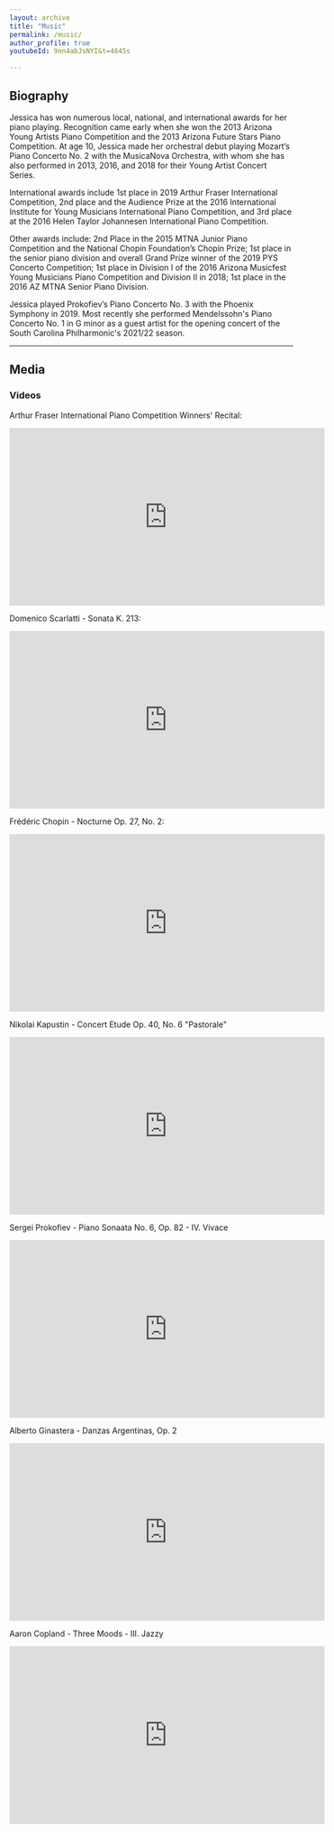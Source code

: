 ```yaml
---
layout: archive
title: "Music"
permalink: /music/
author_profile: true
youtubeId: 9nn4abJsNYI&t=4645s

---
```

## Biography

Jessica has won numerous local, national, and international awards for her piano playing. Recognition came early when she won the 2013 Arizona Young Artists Piano Competition and the 2013 Arizona Future Stars Piano Competition. At age 10, Jessica made her orchestral debut playing Mozart’s Piano Concerto No. 2 with the MusicaNova Orchestra, with whom she has also performed in 2013, 2016, and 2018 for their Young Artist Concert Series.

International awards include 1st place in 2019 Arthur Fraser International Competition, 2nd place and the Audience Prize at the 2016 International Institute for Young Musicians International Piano Competition, and 3rd place at the 2016 Helen Taylor Johannesen International Piano Competition.

Other awards include: 2nd Place in the 2015 MTNA Junior Piano Competition and the National Chopin Foundation’s Chopin Prize; 1st place in the senior piano division and overall Grand Prize winner of the 2019 PYS Concerto Competition; 1st place in Division I of the 2016 Arizona Musicfest Young Musicians Piano Competition and Division II in 2018; 1st place in the 2016 AZ MTNA Senior Piano Division.

Jessica played Prokofiev’s Piano Concerto No. 3 with the Phoenix Symphony in 2019. Most recently she performed Mendelssohn's Piano Concerto No. 1 in G minor as a guest artist for the opening concert of the South Carolina Philharmonic's 2021/22 season. 

---

## Media

### Videos

Arthur Fraser International Piano Competition Winners' Recital:
<iframe width="560" height="315" src="https://www.youtube.com/embed/9nn4abJsNYI?start=3895" title="YouTube video player" frameborder="0" allow="accelerometer; autoplay; clipboard-write; encrypted-media; gyroscope; picture-in-picture" allowfullscreen></iframe>

Domenico Scarlatti - Sonata K. 213:
<iframe width="560" height="315" src="https://www.youtube.com/embed/IqRzW51mIeY" title="YouTube video player" frameborder="0" allow="accelerometer; autoplay; clipboard-write; encrypted-media; gyroscope; picture-in-picture" allowfullscreen></iframe>

Frédéric Chopin - Nocturne Op. 27, No. 2:
<iframe width="560" height="315" src="https://www.youtube.com/embed/2pCaAFHgwro" title="YouTube video player" frameborder="0" allow="accelerometer; autoplay; clipboard-write; encrypted-media; gyroscope; picture-in-picture" allowfullscreen></iframe>

Nikolai Kapustin - Concert Etude Op. 40, No. 6 "Pastorale"
<iframe width="560" height="315" src="https://www.youtube.com/embed/-yPd22Ftjpk" title="YouTube video player" frameborder="0" allow="accelerometer; autoplay; clipboard-write; encrypted-media; gyroscope; picture-in-picture" allowfullscreen></iframe>

Sergei Prokofiev - Piano Sonaata No. 6, Op. 82
    - IV. Vivace
<iframe width="560" height="315" src="https://www.youtube.com/embed/_9eLdX_3ubk" title="YouTube video player" frameborder="0" allow="accelerometer; autoplay; clipboard-write; encrypted-media; gyroscope; picture-in-picture" allowfullscreen></iframe>

Alberto Ginastera - Danzas Argentinas, Op. 2
<iframe width="560" height="315" src="https://www.youtube.com/embed/IznKqjWipx8" title="YouTube video player" frameborder="0" allow="accelerometer; autoplay; clipboard-write; encrypted-media; gyroscope; picture-in-picture" allowfullscreen></iframe>

Aaron Copland - Three Moods
    - III. Jazzy
<iframe width="560" height="315" src="https://www.youtube.com/embed/Ko8TraqZ-Hs" title="YouTube video player" frameborder="0" allow="accelerometer; autoplay; clipboard-write; encrypted-media; gyroscope; picture-in-picture" allowfullscreen></iframe>



